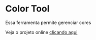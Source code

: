 # Color Tool

Essa ferramenta permite gerenciar cores 

Veja o projeto online [clicando aqui](https://coloryzer.netlify.app/)
